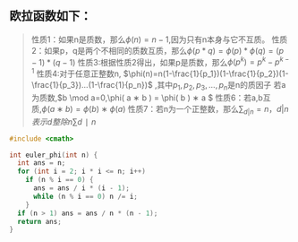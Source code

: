## 欧拉函数如下：
> 性质1：如果n是质数，那么$\phi(n)=n-1$,因为只有n本身与它不互质。
> 性质2：如果p，q是两个不相同的质数互质，那么$\phi(p*q)=\phi(p)*\phi(q)=(p-1)*(q-1)$
> 性质3:根据性质2得出，如果p是质数，那么$\phi(p^k)=p^k-p^{k-1}$
> 性质4:对于任意正整数n, $\phi(n)=n(1-\frac{1}{p_1})(1-\frac{1}{p_2})(1-\frac{1}{p_3})...(1-\frac{1}{p_n})$ ,其中$p_1,p_2,p_3,...,p_n$是n的质因子
> 若a为质数,$b \mod a=0,\phi( a ∗ b ) = \phi( b ) ∗ a $
> 性质6：若a,b互质,$ϕ ( a ∗ b ) = ϕ ( b ) ∗ ϕ ( a )$
> 性质7：若n为一个正整数，那么$\sum_{d|n}=n，d|n表示d整除n\sum d∣n$
```C++
#include <cmath>

int euler_phi(int n) {
  int ans = n;
  for (int i = 2; i * i <= n; i++)
    if (n % i == 0) {
      ans = ans / i * (i - 1);
      while (n % i == 0) n /= i;
    }
  if (n > 1) ans = ans / n * (n - 1);
  return ans;
}
```